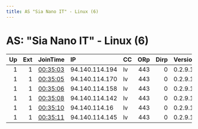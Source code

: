 ```yaml
---
title: AS "Sia Nano IT" - Linux (6)
---
```


# AS: "Sia Nano IT" - Linux (6)

|   Up |   Ext | JoinTime                                                                                            | IP             | CC   |   ORp |   Dirp | Version   | Contact                   | Nickname   |   eFamMembers |
|-----:|------:|:----------------------------------------------------------------------------------------------------|:---------------|:-----|------:|-------:|:----------|:--------------------------|:-----------|--------------:|
|    1 |     1 | [00:35:03](https://metrics.torproject.org/rs.html#details/2BB8C5DCE43EB107604C7CF719A87B1DBE7C11C2) | 94.140.114.194 | lv   |   443 |      0 | 0.2.9.17  | charlesbumpus@hotmail.com | lat10      |            15 |
|    1 |     1 | [00:35:05](https://metrics.torproject.org/rs.html#details/BDA245CB941B7EDE7B6D53143BE8F4929D93B8C8) | 94.140.114.170 | lv   |   443 |      0 | 0.2.9.17  | charlesbumpus@hotmail.com | lat13      |            15 |
|    1 |     1 | [00:35:06](https://metrics.torproject.org/rs.html#details/C94B65FE8A7127A4E68235811F5A19972932B583) | 94.140.114.158 | lv   |   443 |      0 | 0.2.9.17  | charlesbumpus@hotmail.com | lat11      |            15 |
|    1 |     1 | [00:35:08](https://metrics.torproject.org/rs.html#details/AFE326364BC6E5B14E6712A956D481A9FD94D542) | 94.140.114.142 | lv   |   443 |      0 | 0.2.9.17  | charlesbumpus@hotmail.com | lat12      |            15 |
|    1 |     1 | [00:35:10](https://metrics.torproject.org/rs.html#details/3858B4F0BFDEAEF0CEA263EAF655A5DAB62B653C) | 94.140.114.16  | lv   |   443 |      0 | 0.2.9.17  | charlesbumpus@hotmail.com | lat14      |            15 |
|    1 |     1 | [00:35:11](https://metrics.torproject.org/rs.html#details/437C018839E0E2FE916249E785303E23B96E1B52) | 94.140.114.145 | lv   |   443 |      0 | 0.2.9.17  | charlesbumpus@hotmail.com | lat15      |            15 |
